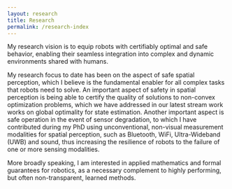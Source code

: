 ```yaml
---
layout: research
title: Research
permalink: /research-index
---
```


My research vision is to equip robots with certifiably optimal and safe behavior, enabling their seamless integration into complex and dynamic environments shared with humans. 

My research focus to date has been on the aspect of safe spatial perception, which I believe is the fundamental enabler for all complex tasks that robots need to solve. An important aspect of safety in spatial perception is  being able to certify the quality of solutions to non-convex optimization problems, which we have addressed in our latest stream work works on global optimality for state estimation. Another important aspect is safe operation in the event of sensor degradation, to which I have contributed during my PhD using unconventional, non-visual measurement modalities for spatial perception, such as Bluetooth, WiFi, Ultra-Wideband (UWB) and sound, thus increasing the resilience of robots to the failure of one or more sensing modalities. 

More broadly speaking, I am interested in applied mathematics and formal guarantees for robotics, as a necessary complement to highly performing, but often non-transparent, learned methods. 
